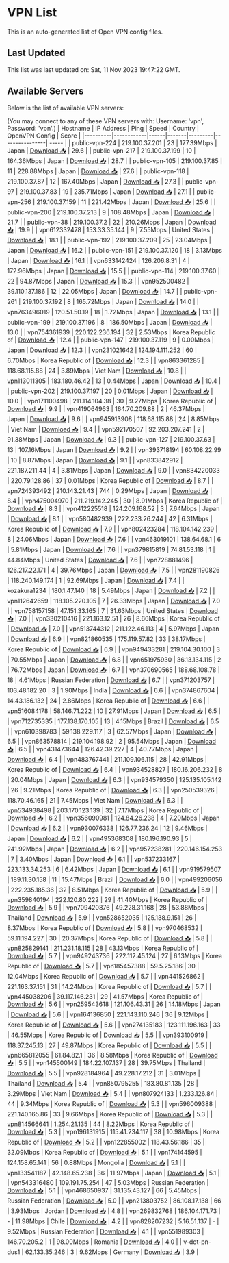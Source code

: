 # VPN List

This is an auto-generated list of Open VPN config files.

## Last Updated

This list was last updated on: Sat, 11 Nov 2023 19:47:22 GMT.

## Available Servers

Below is the list of available VPN servers:

(You may connect to any of these VPN servers with: Username: 'vpn', Password: 'vpn'.)
| Hostname | IP Address | Ping | Speed | Country | OpenVPN Config | Score |
|----------|------------|------|-------|---------|----------------| ----- |
| public-vpn-224 | 219.100.37.201 | 23 | 177.39Mbps | Japan | [Download 📥](./configs/server_0_JP.ovpn) | 29.6 |
| public-vpn-217 | 219.100.37.199 | 10 | 164.36Mbps | Japan | [Download 📥](./configs/server_1_JP.ovpn) | 28.7 |
| public-vpn-105 | 219.100.37.85 | 11 | 228.88Mbps | Japan | [Download 📥](./configs/server_2_JP.ovpn) | 27.6 |
| public-vpn-118 | 219.100.37.87 | 12 | 167.40Mbps | Japan | [Download 📥](./configs/server_3_JP.ovpn) | 27.3 |
| public-vpn-97 | 219.100.37.83 | 19 | 235.71Mbps | Japan | [Download 📥](./configs/server_4_JP.ovpn) | 27.1 |
| public-vpn-256 | 219.100.37.159 | 11 | 221.42Mbps | Japan | [Download 📥](./configs/server_5_JP.ovpn) | 25.6 |
| public-vpn-200 | 219.100.37.213 | 9 | 108.48Mbps | Japan | [Download 📥](./configs/server_6_JP.ovpn) | 21.7 |
| public-vpn-38 | 219.100.37.2 | 22 | 210.26Mbps | Japan | [Download 📥](./configs/server_7_JP.ovpn) | 19.9 |
| vpn612332478 | 153.33.35.144 | 9 | 7.55Mbps | United States | [Download 📥](./configs/server_8_US.ovpn) | 18.1 |
| public-vpn-192 | 219.100.37.209 | 25 | 23.04Mbps | Japan | [Download 📥](./configs/server_9_JP.ovpn) | 16.2 |
| public-vpn-151 | 219.100.37.120 | 18 | 3.13Mbps | Japan | [Download 📥](./configs/server_10_JP.ovpn) | 16.1 |
| vpn633142424 | 126.206.8.31 | 4 | 172.96Mbps | Japan | [Download 📥](./configs/server_11_JP.ovpn) | 15.5 |
| public-vpn-114 | 219.100.37.60 | 22 | 94.87Mbps | Japan | [Download 📥](./configs/server_12_JP.ovpn) | 15.3 |
| vpn952500482 | 39.110.137.186 | 12 | 22.05Mbps | Japan | [Download 📥](./configs/server_13_JP.ovpn) | 14.7 |
| public-vpn-261 | 219.100.37.192 | 8 | 165.72Mbps | Japan | [Download 📥](./configs/server_14_JP.ovpn) | 14.0 |
| vpn763496019 | 120.51.50.19 | 18 | 1.72Mbps | Japan | [Download 📥](./configs/server_15_JP.ovpn) | 13.1 |
| public-vpn-199 | 219.100.37.196 | 8 | 186.50Mbps | Japan | [Download 📥](./configs/server_16_JP.ovpn) | 13.0 |
| vpn754361939 | 220.122.236.194 | 32 | 2.53Mbps | Korea Republic of | [Download 📥](./configs/server_17_KR.ovpn) | 12.4 |
| public-vpn-147 | 219.100.37.119 | 9 | 0.00Mbps | Japan | [Download 📥](./configs/server_18_JP.ovpn) | 12.3 |
| vpn231021642 | 124.194.111.252 | 60 | 6.70Mbps | Korea Republic of | [Download 📥](./configs/server_19_KR.ovpn) | 12.3 |
| vpn863361285 | 118.68.115.88 | 24 | 3.89Mbps | Viet Nam | [Download 📥](./configs/server_20_VN.ovpn) | 10.8 |
| vpn113011305 | 183.180.46.42 | 13 | 0.44Mbps | Japan | [Download 📥](./configs/server_21_JP.ovpn) | 10.4 |
| public-vpn-202 | 219.100.37.197 | 20 | 0.01Mbps | Japan | [Download 📥](./configs/server_22_JP.ovpn) | 10.0 |
| vpn171100498 | 211.114.104.38 | 30 | 9.27Mbps | Korea Republic of | [Download 📥](./configs/server_23_KR.ovpn) | 9.9 |
| vpn419064963 | 164.70.209.88 | 2 | 46.37Mbps | Japan | [Download 📥](./configs/server_24_JP.ovpn) | 9.6 |
| vpn945913908 | 118.68.115.88 | 24 | 8.85Mbps | Viet Nam | [Download 📥](./configs/server_25_VN.ovpn) | 9.4 |
| vpn592170507 | 92.203.207.241 | 2 | 91.38Mbps | Japan | [Download 📥](./configs/server_26_JP.ovpn) | 9.3 |
| public-vpn-127 | 219.100.37.63 | 13 | 107.16Mbps | Japan | [Download 📥](./configs/server_27_JP.ovpn) | 9.2 |
| vpn393718194 | 60.108.22.99 | 10 | 8.87Mbps | Japan | [Download 📥](./configs/server_28_JP.ovpn) | 9.1 |
| vpn833842912 | 221.187.211.44 | 4 | 3.81Mbps | Japan | [Download 📥](./configs/server_29_JP.ovpn) | 9.0 |
| vpn834220033 | 220.79.128.86 | 37 | 0.01Mbps | Korea Republic of | [Download 📥](./configs/server_30_KR.ovpn) | 8.7 |
| vpn724393492 | 210.143.21.43 | 744 | 0.29Mbps | Japan | [Download 📥](./configs/server_31_JP.ovpn) | 8.4 |
| vpn475004970 | 211.219.142.245 | 30 | 8.91Mbps | Korea Republic of | [Download 📥](./configs/server_32_KR.ovpn) | 8.3 |
| vpn412225518 | 124.209.168.52 | 3 | 7.64Mbps | Japan | [Download 📥](./configs/server_33_JP.ovpn) | 8.1 |
| vpn580482939 | 222.233.26.244 | 42 | 6.31Mbps | Korea Republic of | [Download 📥](./configs/server_34_KR.ovpn) | 7.9 |
| vpn802423284 | 118.104.142.239 | 8 | 24.06Mbps | Japan | [Download 📥](./configs/server_35_JP.ovpn) | 7.6 |
| vpn463019101 | 138.64.68.1 | 6 | 5.81Mbps | Japan | [Download 📥](./configs/server_36_JP.ovpn) | 7.6 |
| vpn379815819 | 74.81.53.118 | 1 | 44.84Mbps | United States | [Download 📥](./configs/server_37_US.ovpn) | 7.6 |
| vpn728881496 | 126.217.22.171 | 4 | 39.76Mbps | Japan | [Download 📥](./configs/server_38_JP.ovpn) | 7.5 |
| vpn281190826 | 118.240.149.174 | 1 | 92.69Mbps | Japan | [Download 📥](./configs/server_39_JP.ovpn) | 7.4 |
| kozakura1234 | 180.1.47.140 | 18 | 5.49Mbps | Japan | [Download 📥](./configs/server_40_JP.ovpn) | 7.2 |
| vpn112642659 | 118.105.220.105 | 7 | 26.33Mbps | Japan | [Download 📥](./configs/server_41_JP.ovpn) | 7.0 |
| vpn758157158 | 47.151.33.165 | 7 | 31.63Mbps | United States | [Download 📥](./configs/server_42_US.ovpn) | 7.0 |
| vpn330210416 | 221.163.12.51 | 26 | 8.66Mbps | Korea Republic of | [Download 📥](./configs/server_43_KR.ovpn) | 7.0 |
| vpn513744312 | 211.122.46.113 | 4 | 5.97Mbps | Japan | [Download 📥](./configs/server_44_JP.ovpn) | 6.9 |
| vpn821860535 | 175.119.57.82 | 33 | 38.17Mbps | Korea Republic of | [Download 📥](./configs/server_45_KR.ovpn) | 6.9 |
| vpn949433281 | 219.104.30.100 | 3 | 70.55Mbps | Japan | [Download 📥](./configs/server_46_JP.ovpn) | 6.8 |
| vpn651975930 | 36.13.134.115 | 2 | 76.72Mbps | Japan | [Download 📥](./configs/server_47_JP.ovpn) | 6.7 |
| vpn370690565 | 188.68.108.78 | 18 | 4.61Mbps | Russian Federation | [Download 📥](./configs/server_48_RU.ovpn) | 6.7 |
| vpn371203757 | 103.48.182.20 | 3 | 1.90Mbps | India | [Download 📥](./configs/server_49_IN.ovpn) | 6.6 |
| vpn374867604 | 14.43.186.132 | 24 | 2.86Mbps | Korea Republic of | [Download 📥](./configs/server_50_KR.ovpn) | 6.6 |
| vpn516084178 | 58.146.71.222 | 10 | 27.91Mbps | Japan | [Download 📥](./configs/server_51_JP.ovpn) | 6.5 |
| vpn712735335 | 177.138.170.105 | 13 | 4.15Mbps | Brazil | [Download 📥](./configs/server_52_BR.ovpn) | 6.5 |
| vpn610398783 | 59.138.229.117 | 3 | 62.57Mbps | Japan | [Download 📥](./configs/server_53_JP.ovpn) | 6.5 |
| vpn863578814 | 219.104.198.92 | 2 | 95.54Mbps | Japan | [Download 📥](./configs/server_54_JP.ovpn) | 6.5 |
| vpn431473644 | 126.42.39.227 | 4 | 40.77Mbps | Japan | [Download 📥](./configs/server_55_JP.ovpn) | 6.4 |
| vpn483767441 | 211.109.106.115 | 28 | 42.91Mbps | Korea Republic of | [Download 📥](./configs/server_56_KR.ovpn) | 6.4 |
| vpn934528827 | 180.16.206.232 | 8 | 20.04Mbps | Japan | [Download 📥](./configs/server_57_JP.ovpn) | 6.3 |
| vpn934579350 | 125.135.105.142 | 26 | 9.21Mbps | Korea Republic of | [Download 📥](./configs/server_58_KR.ovpn) | 6.3 |
| vpn250539326 | 118.70.46.165 | 21 | 7.45Mbps | Viet Nam | [Download 📥](./configs/server_59_VN.ovpn) | 6.3 |
| vpn534938498 | 203.170.123.139 | 32 | 7.17Mbps | Korea Republic of | [Download 📥](./configs/server_60_KR.ovpn) | 6.2 |
| vpn356090981 | 124.84.26.238 | 4 | 7.20Mbps | Japan | [Download 📥](./configs/server_61_JP.ovpn) | 6.2 |
| vpn930076338 | 126.77.236.24 | 12 | 9.46Mbps | Japan | [Download 📥](./configs/server_62_JP.ovpn) | 6.2 |
| vpn495368308 | 180.196.190.93 | 5 | 241.92Mbps | Japan | [Download 📥](./configs/server_63_JP.ovpn) | 6.2 |
| vpn957238281 | 220.146.154.253 | 7 | 3.40Mbps | Japan | [Download 📥](./configs/server_64_JP.ovpn) | 6.1 |
| vpn537233167 | 223.133.34.253 | 6 | 6.42Mbps | Japan | [Download 📥](./configs/server_65_JP.ovpn) | 6.1 |
| vpn919579507 | 189.11.30.158 | 11 | 15.47Mbps | Brazil | [Download 📥](./configs/server_66_BR.ovpn) | 6.0 |
| vpn499206056 | 222.235.185.36 | 32 | 8.51Mbps | Korea Republic of | [Download 📥](./configs/server_67_KR.ovpn) | 5.9 |
| vpn359840194 | 222.120.80.222 | 29 | 41.40Mbps | Korea Republic of | [Download 📥](./configs/server_68_KR.ovpn) | 5.9 |
| vpn709420876 | 49.228.31.168 | 28 | 53.88Mbps | Thailand | [Download 📥](./configs/server_69_TH.ovpn) | 5.9 |
| vpn528652035 | 125.138.9.151 | 26 | 8.37Mbps | Korea Republic of | [Download 📥](./configs/server_70_KR.ovpn) | 5.8 |
| vpn970468532 | 59.11.194.227 | 30 | 20.37Mbps | Korea Republic of | [Download 📥](./configs/server_71_KR.ovpn) | 5.8 |
| vpn825829141 | 211.231.18.115 | 28 | 43.13Mbps | Korea Republic of | [Download 📥](./configs/server_72_KR.ovpn) | 5.7 |
| vpn949243736 | 222.112.45.124 | 27 | 6.13Mbps | Korea Republic of | [Download 📥](./configs/server_73_KR.ovpn) | 5.7 |
| vpn185457388 | 59.5.25.186 | 30 | 12.04Mbps | Korea Republic of | [Download 📥](./configs/server_74_KR.ovpn) | 5.7 |
| vpn441526862 | 221.163.37.151 | 31 | 14.24Mbps | Korea Republic of | [Download 📥](./configs/server_75_KR.ovpn) | 5.7 |
| vpn445038206 | 39.117.146.231 | 29 | 41.57Mbps | Korea Republic of | [Download 📥](./configs/server_76_KR.ovpn) | 5.6 |
| vpn259543618 | 121.106.43.31 | 26 | 14.18Mbps | Japan | [Download 📥](./configs/server_77_JP.ovpn) | 5.6 |
| vpn164136850 | 221.143.110.246 | 36 | 9.12Mbps | Korea Republic of | [Download 📥](./configs/server_78_KR.ovpn) | 5.6 |
| vpn274135183 | 123.111.196.163 | 33 | 46.55Mbps | Korea Republic of | [Download 📥](./configs/server_79_KR.ovpn) | 5.5 |
| vpn393100919 | 118.37.245.13 | 27 | 49.87Mbps | Korea Republic of | [Download 📥](./configs/server_80_KR.ovpn) | 5.5 |
| vpn665812055 | 61.84.82.1 | 36 | 8.58Mbps | Korea Republic of | [Download 📥](./configs/server_81_KR.ovpn) | 5.5 |
| vpn145500149 | 184.22.107.137 | 28 | 39.75Mbps | Thailand | [Download 📥](./configs/server_82_TH.ovpn) | 5.5 |
| vpn928184964 | 49.228.17.212 | 31 | 3.01Mbps | Thailand | [Download 📥](./configs/server_83_TH.ovpn) | 5.4 |
| vpn850795255 | 183.80.81.135 | 28 | 3.29Mbps | Viet Nam | [Download 📥](./configs/server_84_VN.ovpn) | 5.4 |
| vpn807924133 | 1.233.126.84 | 44 | 9.34Mbps | Korea Republic of | [Download 📥](./configs/server_85_KR.ovpn) | 5.3 |
| vpn596009388 | 221.140.165.86 | 33 | 9.66Mbps | Korea Republic of | [Download 📥](./configs/server_86_KR.ovpn) | 5.3 |
| vpn814566641 | 1.254.21.135 | 44 | 8.22Mbps | Korea Republic of | [Download 📥](./configs/server_87_KR.ovpn) | 5.3 |
| vpn196131915 | 115.41.234.117 | 38 | 10.98Mbps | Korea Republic of | [Download 📥](./configs/server_88_KR.ovpn) | 5.2 |
| vpn122855002 | 118.43.56.186 | 35 | 32.09Mbps | Korea Republic of | [Download 📥](./configs/server_89_KR.ovpn) | 5.1 |
| vpn174144595 | 124.158.65.141 | 56 | 0.88Mbps | Mongolia | [Download 📥](./configs/server_90_MN.ovpn) | 5.1 |
| vpn133541187 | 42.148.65.238 | 36 | 11.97Mbps | Japan | [Download 📥](./configs/server_91_JP.ovpn) | 5.1 |
| vpn543316480 | 109.191.75.254 | 47 | 5.03Mbps | Russian Federation | [Download 📥](./configs/server_92_RU.ovpn) | 5.1 |
| vpn468650937 | 31.135.43.127 | 66 | 5.45Mbps | Russian Federation | [Download 📥](./configs/server_93_RU.ovpn) | 5.0 |
| vpn213803752 | 86.108.17.138 | 66 | 3.93Mbps | Jordan | [Download 📥](./configs/server_94_JO.ovpn) | 4.8 |
| vpn269832768 | 186.104.171.73 | - | 11.98Mbps | Chile | [Download 📥](./configs/server_95_CL.ovpn) | 4.2 |
| vpn828207232 | 5.16.51.137 | - | 9.52Mbps | Russian Federation | [Download 📥](./configs/server_96_RU.ovpn) | 4.1 |
| vpn551989303 | 146.70.205.2 | 1 | 98.00Mbps | Romania | [Download 📥](./configs/server_97_RO.ovpn) | 4.0 |
| v-dot-pn-dus1 | 62.133.35.246 | 3 | 9.62Mbps | Germany | [Download 📥](./configs/server_98_DE.ovpn) | 3.9 |
